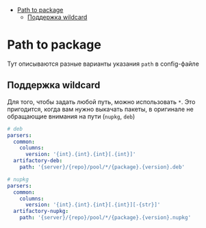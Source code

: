 <!--ts-->
   * [Path to package](#path-to-package)
      * [Поддержка wildcard](#поддержка-wildcard)

<!-- Added by: aburov, at: 2019-01-16T17:10+07:00 -->

<!--te-->

# Path to package
Тут описываются разные варианты указания `path` в config-файле

## Поддержка wildcard
Для того, чтобы задать любой путь, можно использовать `*`. Это пригодится, когда вам нужно выкачать пакеты, в оригинале не обращающие внимания на пути (`nupkg`, `deb`)

```yaml
# deb
parsers:
  common:
    columns:
      version: '{int}.{int}.{int}[.{int}]'
  artifactory-deb:
    path: '{server}/{repo}/pool/*/{package}.{version}.deb'

# nupkg
parsers:
  common:
    columns:
      version: '{int}.{int}.{int}[.{int}][-{str}]'
  artifactory-nupkg:
    path: '{server}/{repo}/pool/*/{package}.{version}.nupkg'
```